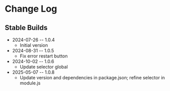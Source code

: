 # Change Log

## Stable Builds

* 2024-07-26 -- 1.0.4
  * Initial version
* 2024-08-31 -- 1.0.5
  * Fix error restart button
* 2024-10-02 -- 1.0.6
  * Update selector global
* 2025-05-07 -- 1.0.8
  * Update version and dependencies in package.json; refine selector in module.js
